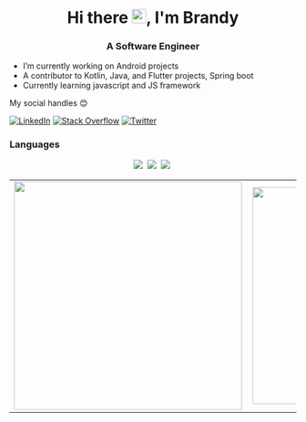  <h1 align="center">Hi there <img src="https://media.giphy.com/media/hvRJCLFzcasrR4ia7z/giphy.gif" width="25px">, I'm Brandy</h1>

<h3 align="center">A Software Engineer</h3>

- I’m currently working on Android projects
- A contributor to Kotlin, Java, and Flutter projects, Spring boot
- Currently learning javascript and JS framework 


 My social handles 😊 

[![LinkedIn](https://img.shields.io/badge/LinkedIn-%230077B5.svg?logo=linkedin&logoColor=white)](https://www.linkedin.com/in/brandy-odhiambo-989615202/) [![Stack Overflow](https://img.shields.io/badge/-Stackoverflow-FE7A16?logo=stack-overflow&logoColor=white)](https://stackoverflow.com/users/17639044/odhiambo-brandy) [![Twitter](https://img.shields.io/badge/Twitter-%231DA1F2.svg?logo=Twitter&logoColor=white)](https://twitter.com/Arianabrandy5)

### Languages

 <p align="center">
<img  src="https://img.shields.io/badge/Kotlin-8382E3?style=for-the-badge&logo=kotlin&logoColor=white">&nbsp;
<img  src="https://img.shields.io/badge/Java-E56F08?style=for-the-badge&logo=java&logoColor=white">&nbsp;
<img  src="https://img.shields.io/badge/Flutter-E56F08?style=for-the-badge&logo=fluter&logoColor=white">&nbsp;
</p>



<center>
  <table>
    <tr>
        <td><img width="400px" align="left" src="https://github-readme-stats.vercel.app/api?username=brandy-kay&count_private=true&show_icons=true&theme=dark&layout=compact" /></td>
        <td><img width="380px" align="left" src="https://github-readme-stats.vercel.app/api/top-langs/?username=brandy-kay&hide=html&layout=compact&theme=dark" /></td>      
    </tr>   
  </table>
</center>

